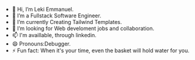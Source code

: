 - 👋 Hi, I’m Leki Emmanuel.
- 👀 I’m a Fullstack Software Engineer.
- 🌱 I’m currently Creating Tailwind Templates.
- 💞️ I’m looking for Web develoment jobs and collaboration.
- 📫 I'm availlable, through linkedin. 
- 😄 Pronouns:Debugger.
- ⚡ Fun fact: When it's your time, even the basket will hold water for you.

<!---
leki-hub/leki-hub is a ✨ special ✨ repository because its `README.md` (this file) appears on your GitHub profile.
You can click the Preview link to take a look at your changes.
--->
